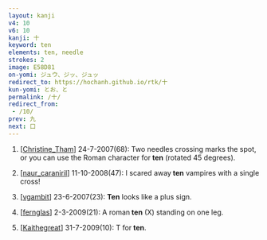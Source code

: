 ```yaml
---
layout: kanji
v4: 10
v6: 10
kanji: 十
keyword: ten
elements: ten, needle
strokes: 2
image: E58D81
on-yomi: ジュウ、ジッ、ジュッ
redirect_to: https://hochanh.github.io/rtk/十
kun-yomi: とお、と
permalink: /十/
redirect_from:
 - /10/
prev: 九
next: 口
---
```


1) [<a href="http://kanji.koohii.com/profile/Christine_Tham">Christine_Tham</a>] 24-7-2007(68): Two needles crossing marks the spot, or you can use the Roman character for<strong> ten</strong> (rotated 45 degrees).

2) [<a href="http://kanji.koohii.com/profile/naur_caraniril">naur_caraniril</a>] 11-10-2008(47): I scared away<strong> ten</strong> vampires with a single cross!

3) [<a href="http://kanji.koohii.com/profile/vgambit">vgambit</a>] 23-6-2007(23): <strong>Ten</strong> looks like a plus sign.

4) [<a href="http://kanji.koohii.com/profile/fernglas">fernglas</a>] 2-3-2009(21): A roman<strong> ten</strong> (X) standing on one leg.

5) [<a href="http://kanji.koohii.com/profile/Kaithegreat">Kaithegreat</a>] 31-7-2009(10): T for<strong> ten</strong>.


